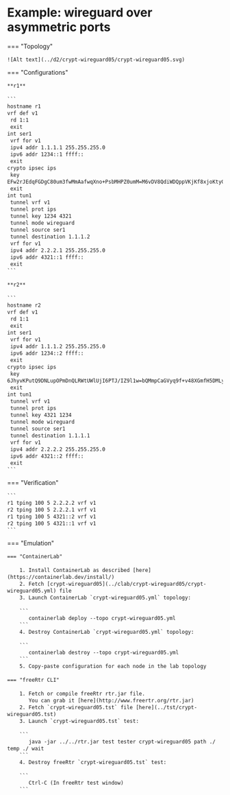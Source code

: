 # Example: wireguard over asymmetric ports

=== "Topology"

    ![Alt text](../d2/crypt-wireguard05/crypt-wireguard05.svg)

=== "Configurations"

    **r1**

    ```
    hostname r1
    vrf def v1
     rd 1:1
     exit
    int ser1
     vrf for v1
     ipv4 addr 1.1.1.1 255.255.255.0
     ipv6 addr 1234::1 ffff::
     exit
    crypto ipsec ips
     key EFw2rJEdqFGDgC80um3fwMmAafwqXno+PsbMHPZ0umM=M6vDV8QdiWDQppVKjKf8xjoKtyGAeRK/Ue48kwKI5Ss=
     exit
    int tun1
     tunnel vrf v1
     tunnel prot ips
     tunnel key 1234 4321
     tunnel mode wireguard
     tunnel source ser1
     tunnel destination 1.1.1.2
     vrf for v1
     ipv4 addr 2.2.2.1 255.255.255.0
     ipv6 addr 4321::1 ffff::
     exit
    ```

    **r2**

    ```
    hostname r2
    vrf def v1
     rd 1:1
     exit
    int ser1
     vrf for v1
     ipv4 addr 1.1.1.2 255.255.255.0
     ipv6 addr 1234::2 ffff::
     exit
    crypto ipsec ips
     key 6JhyvKPutQ9DNLupOPmDnQLRWtUWlUjI6PTJ/IZ9l1w=bQMmpCaGVyq9f+v48XGmfH5DMLytkqziID+rBH+qQic=
     exit
    int tun1
     tunnel vrf v1
     tunnel prot ips
     tunnel key 4321 1234
     tunnel mode wireguard
     tunnel source ser1
     tunnel destination 1.1.1.1
     vrf for v1
     ipv4 addr 2.2.2.2 255.255.255.0
     ipv6 addr 4321::2 ffff::
     exit
    ```

=== "Verification"

    ```
    r1 tping 100 5 2.2.2.2 vrf v1
    r2 tping 100 5 2.2.2.1 vrf v1
    r1 tping 100 5 4321::2 vrf v1
    r2 tping 100 5 4321::1 vrf v1
    ```

=== "Emulation"

    === "ContainerLab"

        1. Install ContainerLab as described [here](https://containerlab.dev/install/)  
        2. Fetch [crypt-wireguard05](../clab/crypt-wireguard05/crypt-wireguard05.yml) file  
        3. Launch ContainerLab `crypt-wireguard05.yml` topology:  

        ```
           containerlab deploy --topo crypt-wireguard05.yml  
        ```
        4. Destroy ContainerLab `crypt-wireguard05.yml` topology:  

        ```
           containerlab destroy --topo crypt-wireguard05.yml  
        ```
        5. Copy-paste configuration for each node in the lab topology

    === "freeRtr CLI"

        1. Fetch or compile freeRtr rtr.jar file.  
           You can grab it [here](http://www.freertr.org/rtr.jar)  
        2. Fetch `crypt-wireguard05.tst` file [here](../tst/crypt-wireguard05.tst)  
        3. Launch `crypt-wireguard05.tst` test:  

        ```
           java -jar ../../rtr.jar test tester crypt-wireguard05 path ./ temp ./ wait
        ```
        4. Destroy freeRtr `crypt-wireguard05.tst` test:  

        ```
           Ctrl-C (In freeRtr test window)
        ```

